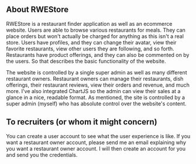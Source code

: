 ## About RWEStore

RWEStore is a restaurant finder application as well as an ecommerce website. Users are able to browse various restaurants for meals. They can place orders but won't actually be charged for anything as this isn't a real store. Users have profiles, and they can change their avatar, view their favorite restaurants, view other users they are following, and so forth. Restaurants have product offerings, and they can also be commented on by the users. So that describes the basic functionality of the website.

The website is controlled by a single super admin as well as many different restaurant owners. Restaurant owners can manage their restaurants, dish offerings, their restaurant reviews, view their orders and revenue, and much more. I've also integrated ChartJS so the admin can view their sales at a glance in a nice, readable format. As mentioned, the site is controlled by a super admin (myself) who has absolute control over the website's content.


## To recruiters (or whom it might concern)

You can create a user account to see what the user experience is like. If you want a restaurant owner account, please send me an email explaining why you want a restaurant owner account. I will then create an account for you and send you the credentials.
